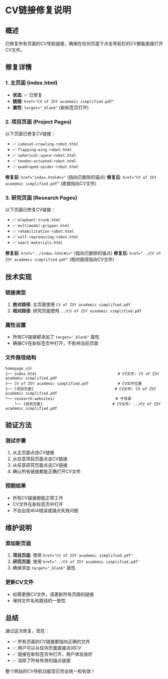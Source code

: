 # CV链接修复说明

## 概述
已修复所有页面的CV导航链接，确保在任何页面下点击导航栏的CV都能直接打开CV文件。

## 修复详情

### 1. 主页面 (index.html)
- **状态**: ✅ 已修复
- **链接**: `href="CV of ZSY academic simplified.pdf"`
- **属性**: `target="_blank"` (新标签页打开)

### 2. 项目页面 (Project Pages)
以下页面已修复CV链接：

- ✅ `cubesat-crawling-robot.html`
- ✅ `flapping-wing-robot.html`
- ✅ `spherical-space-robot.html`
- ✅ `tendon-actuated-robot.html`
- ✅ `quadruped-spider-robot.html`

**修复前**: `href="index.html#cv"` (指向已删除的锚点)
**修复后**: `href="CV of ZSY academic simplified.pdf"` (直接指向CV文件)

### 3. 研究页面 (Research Pages)
以下页面已修复CV链接：

- ✅ `elephant-trunk.html`
- ✅ `multimodal-gripper.html`
- ✅ `rehabilitation-robot.html`
- ✅ `self-reproducing-robot.html`
- ✅ `smart-materials.html`

**修复前**: `href="../index.html#cv"` (指向已删除的锚点)
**修复后**: `href="../CV of ZSY academic simplified.pdf"` (相对路径指向CV文件)

## 技术实现

### 链接类型
1. **绝对路径**: 主页面使用 `CV of ZSY academic simplified.pdf`
2. **相对路径**: 研究页面使用 `../CV of ZSY academic simplified.pdf`

### 属性设置
- 所有CV链接都添加了 `target="_blank"` 属性
- 确保CV在新标签页中打开，不影响当前页面

### 文件路径结构
```
homepage_v3/
├── index.html                                    # CV文件: CV of ZSY academic simplified.pdf
├── CV of ZSY academic simplified.pdf             # CV文件位置
├── [项目页面]                                    # CV文件: CV of ZSY academic simplified.pdf
└── research-websites/                           # 子目录
    └── [研究页面]                               # CV文件: ../CV of ZSY academic simplified.pdf
```

## 验证方法

### 测试步骤
1. 从主页面点击CV链接
2. 从任意项目页面点击CV链接
3. 从任意研究页面点击CV链接
4. 确认所有链接都能正确打开CV文件

### 预期结果
- 所有CV链接都能正常工作
- CV文件在新标签页中打开
- 不会出现404错误或锚点失效问题

## 维护说明

### 添加新页面
1. **项目页面**: 使用 `href="CV of ZSY academic simplified.pdf"`
2. **研究页面**: 使用 `href="../CV of ZSY academic simplified.pdf"`
3. 确保添加 `target="_blank"` 属性

### 更新CV文件
- 如需更换CV文件，请更新所有页面的链接
- 保持文件名和路径的一致性

## 总结

通过这次修复，现在：
- ✅ 所有页面的CV链接都指向正确的文件
- ✅ 用户可以从任何页面直接访问CV
- ✅ 链接在新标签页中打开，用户体验良好
- ✅ 消除了所有失效的锚点链接

整个网站的CV导航功能现已完全统一和有效！ 